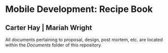 # Mobile Development: Recipe Book
## Carter Hay | Mariah Wright

All documents pertaining to proposal, design, post mortem, etc. are located
within the *Documents* folder of this repository.


